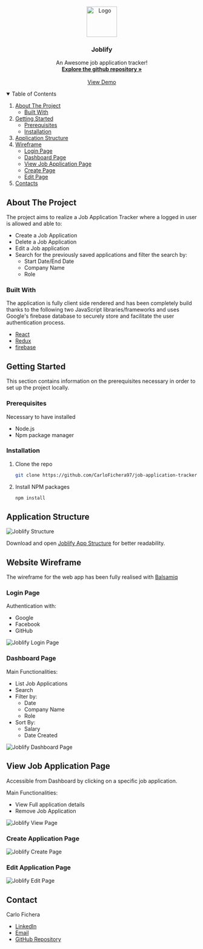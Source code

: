 <!-- PROJECT LOGO -->
<br />
<p align="center">
  <a href="https://github.com/CarloFichera97/job-application-tracker.git">
    <img src="public/images/favicon.png" alt="Logo" width="80" height="80">
  </a>

  <h3 align="center">Joblify</h3>

  <p align="center">
    An Awesome job application tracker!
    <br />
    <a href="https://github.com/CarloFichera97/job-application-tracker.git"><strong>Explore the github repository »</strong></a>
    <br />
    <br />
    <a href="">View Demo</a>
  </p>
</p>

<!-- TABLE OF CONTENTS -->
<details open="open">
  <summary>Table of Contents</summary>
  <ol>
    <li>
      <a href="#about-the-project">About The Project</a>
      <ul>
        <li><a href="#built-with">Built With</a></li>
      </ul>
    </li>
    <li>
      <a href="#getting-started">Getting Started</a>
      <ul>
        <li><a href="#prerequisites">Prerequisites</a></li>
        <li><a href="#installation">Installation</a></li>
      </ul>
      <li><a href="#application_structure">Application Structure</a></li>
    </li>
     <li>
      <a href="#Wireframe">Wireframe</a>
      <ul>
        <li><a href="#LoginPage">Login Page</a></li>
        <li><a href="#DashboardPage">Dashboard Page</a></li>
         <li><a href="#ViewJobApplicationPage">View Job Application Page</a></li>
        <li><a href="#CreatePage">Create Page</a></li>
         <li><a href="#EditPage">Edit Page</a></li>
      </ul>
    <li><a href="#contacts">Contacts</a></li>

  </ol>
</details>

<!-- ABOUT THE PROJECT -->

## About The Project

The project aims to realize a Job Application Tracker where a logged in user is allowed and able to:

- Create a Job Application
- Delete a Job Application
- Edit a Job application
- Search for the previously saved applications and filter the search by:
  - Start Date/End Date
  - Company Name
  - Role

### Built With

The application is fully client side rendered and has been completely build thanks to the following two JavaScript libraries/frameworks and uses Google's firebase database to securely store and facilitate the user authentication process.

- [React](https://reactjs.org/)
- [Redux](https://redux.js.org/)
- [firebase](https://firebase.google.com/)

<!-- GETTING STARTED -->

## Getting Started

This section contains information on the prerequisites necessary in order to set up the project locally.

### Prerequisites

Necessary to have installed

- Node.js
- Npm package manager

### Installation

1. Clone the repo
   ```sh
   git clone https://github.com/CarloFichera97/job-application-tracker.git
   ```
2. Install NPM packages
   ```sh
   npm install
   ```

<!-- ROADMAP -->

## Application Structure

<img src="public/images/joblify_app_structure.png" alt="Joblify Structure" >

Download and open [Joblify App Structure](https://github.com/CarloFichera97/job-application-tracker/blob/main/public/structure/Joblify_App_Structure.html) for better readability.

<!-- USAGE EXAMPLES -->

## Website Wireframe

The wireframe for the web app has been fully realised with [Balsamiq](https://balsamiq.com/)

### Login Page

Authentication with:

- Google
- Facebook
- GitHub

<img src="public/structure/Wireframe_Login_Page.png" alt="Joblify Login Page" >

### Dashboard Page

Main Functionalities:

- List Job Applications
- Search
- Filter by:
  - Date
  - Company Name
  - Role
- Sort By:
  - Salary
  - Date Created

<img src="public/structure/Wireframe_Dashboard_Page.png" alt="Joblify Dashboard Page" >

## View Job Application Page

Accessible from Dashboard by clicking on a specific job application.

Main Functionalities:

- View Full application details
- Remove Job Application

<img src="https://raw.githubusercontent.com/CarloFichera97/job-application-tracker/main/public/structure/Wireframe_Create_Page.PNG" alt="Joblify View Page" >

### Create Application Page

<img src="public/structure/Wireframe_Create_Page.png" alt="Joblify Create Page" >

### Edit Application Page

<img src="public/structure/Wireframe_Edit_Page.png" alt="Joblify Edit Page" >

<!-- CONTRIBUTING -->

## Contact

Carlo Fichera

- [LinkedIn](https://www.linkedin.com/in/carlo-f-7985a8167/)
- [Email](carlo.fichera97@gmail.com)
- [GitHub Repository](https://github.com/CarloFichera97/job-application-tracker.git)
